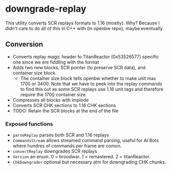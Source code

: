 # downgrade-replay

 This utility converts SCR replays formats to 1.16 (mostly). Why? Because I didn't care to do all of this in C++ with (in openbw repo), maybe eventually.
 

## Conversion
 * Converts replay magic header to TitanReactor (0x53526577) specific one since we are fiddling with the format
 * Adds two new blocks, SCR pointer (to preserve SCR data), and container size block.
   * The container size block tells openbw whether to make unit max 1700 or 3400. Note that we have to peek into the replay commands to find this out as some SCR replays use 1.16 unit tags and therefore require the 1700 container size.
 * Compresses all blocks with implode
 * Converts SCR CHK sections to 1.16 CHK sections
 * TODO: Retain the SCR blocks at the end of the file

### Exposed functions
- `parseReplay` parses both SCR and 1.16 replays
- `CommandsStream` allows streamed command parsing, useful for AI Bots where hundres of commands per frame are comon.
- `convertReplay` downgrades SCR replays
- `Version` an enum. 0 = broodwar. 1 = remastered. 2 = titanReactor.
- `ChkDowngrader` optional but necessary atm for downgrading CHK chunks.